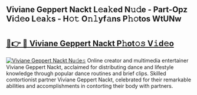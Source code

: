 ## Viviane Geppert Nackt L𝚎a𝚔ed N𝚞𝚍e - Part-Opz Vi𝚍𝚎o L𝚎a𝚔s - H𝚘𝚝 O𝚗𝚕yf𝚊ns P𝚑𝚘tos WtUNw

# <h2><a href="http://kf6yj7.oniu.top/?m=Viviane+Geppert+Nackt">🔗👉 🔴 Viviane Geppert Nackt P𝚑ot𝚘𝚜 V𝚒d𝚎o</a></h2>

[![Viviane Geppert Nackt Nu𝚍e𝚜](https://i.imgur.com/0qMVB7G.gif)](http://kf6yj7.oniu.top/?m=Viviane+Geppert+Nackt)
Online creator and multimedia entertainer Viviane Geppert Nackt, acclaimed for distributing dance and lifestyle knowledge through popular dance routines and brief clips. Skilled contortionist partner Viviane Geppert Nackt, celebrated for their remarkable abilities and accomplishments in contorting their body with partners.  
